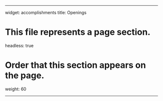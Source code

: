 ---

widget: accomplishments
title: Openings
# This file represents a page section.
headless: true

# Order that this section appears on the page.
weight: 60

---